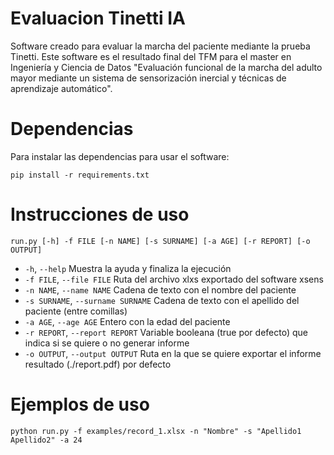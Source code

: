 # Evaluacion Tinetti IA

Software creado para evaluar la marcha del paciente mediante la prueba Tinetti. Este software es el resultado final del TFM para el master en Ingeniería y Ciencia de Datos "Evaluación funcional de la marcha del adulto mayor mediante un sistema de sensorización inercial y técnicas de aprendizaje automático".

# Dependencias 

Para instalar las dependencias para usar el software:

````shell
pip install -r requirements.txt
````

# Instrucciones de uso 

````shell
run.py [-h] -f FILE [-n NAME] [-s SURNAME] [-a AGE] [-r REPORT] [-o OUTPUT]
````

- `-h`, `--help` Muestra la ayuda y finaliza la ejecución
- `-f FILE`, `--file FILE` Ruta del archivo xlxs exportado del software xsens 
- `-n NAME`, `--name NAME` Cadena de texto con el nombre del paciente
- `-s SURNAME`, `--surname SURNAME` Cadena de texto con el apellido del paciente (entre comillas)
- `-a AGE`, `--age AGE` Entero con la edad del paciente
- `-r REPORT`, `--report REPORT` Variable booleana (true por defecto) que indica si se quiere o no generar informe
- `-o OUTPUT`, `--output OUTPUT` Ruta en la que se quiere exportar el informe resultado (./report.pdf) por defecto

# Ejemplos de uso 

```shell
python run.py -f examples/record_1.xlsx -n "Nombre" -s "Apellido1 Apellido2" -a 24 
```

